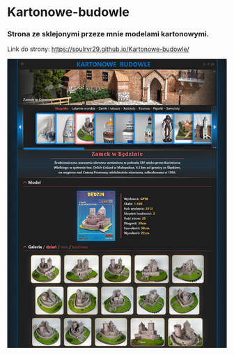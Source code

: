 # Kartonowe-budowle

### Strona ze sklejonymi przeze mnie modelami kartonowymi.

Link do strony: https://soulrvr29.github.io/Kartonowe-budowle/

![](screenshot.jpeg)
